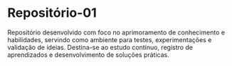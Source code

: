 # Repositório-01
Repositório desenvolvido com foco no aprimoramento de conhecimento e habilidades, servindo como ambiente para testes, experimentações e validação de ideias. Destina-se ao estudo contínuo, registro de aprendizados e desenvolvimento de soluções práticas.
